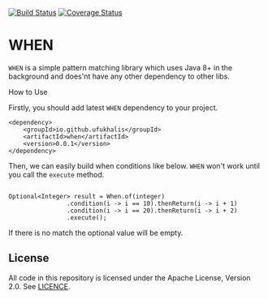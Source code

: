 [![Build Status](https://travis-ci.org/ufukhalis/when.svg?branch=master)](https://travis-ci.org/ufukhalis/when)
[![Coverage Status](https://coveralls.io/repos/github/ufukhalis/when/badge.svg?branch=master)](https://coveralls.io/github/ufukhalis/when?branch=master)

WHEN
=======

`WHEN` is a simple pattern matching library which uses Java 8+ in the background and
does'nt have any other dependency to other libs.


How to Use

Firstly, you should add latest `WHEN` dependency to your project.

```$xslt
<dependency>
    <groupId>io.github.ufukhalis</groupId>
    <artifactId>when</artifactId>
    <version>0.0.1</version>
</dependency>
```

Then, we can easily build when conditions like below. `WHEN` won't work until you call the `execute`
method.

```$xslt

Optional<Integer> result = When.of(integer)
                .condition(i -> i == 10).thenReturn(i -> i + 1)
                .condition(i -> i == 20).thenReturn(i -> i + 2)
                .execute();

```

If there is no match the optional value will be empty.

License
------------
All code in this repository is licensed under the Apache License, Version 2.0. See [LICENCE](./LICENSE).